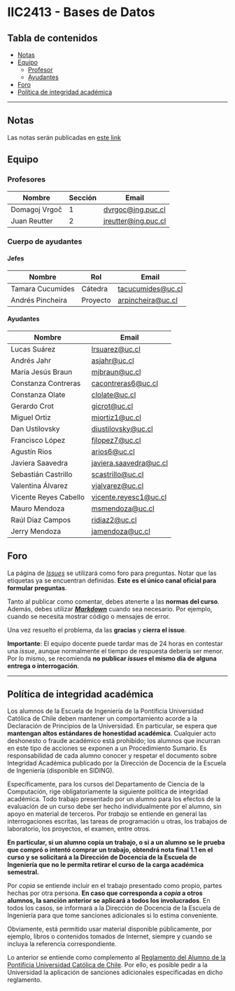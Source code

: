 # IIC2413 - Bases de Datos

## Tabla de contenidos

- [Notas](#notas)
- [Equipo](#equipo)
  - [Profesor](#profesores)
  - [Ayudantes](#ayudantes)
- [Foro](#foro)
- [Política de integridad académica](#política-de-integridad-académica)

---

## Notas
Las notas serán publicadas en [ este link ](https://docs.google.com/spreadsheets/d/1d5p_HzLSc0n7MnTgX0DvYpIWzBirbrur8T_MqIo0etM/edit?usp=sharing)

## Equipo

### Profesores

Nombre              | Sección | Email
------------------- | ------- | ---------------------
Domagoj Vrgoč       | 1       | [dvrgoc@ing.puc.cl]
Juan Reutter        | 2       | [jreutter@ing.puc.cl]

### Cuerpo de ayudantes

#### Jefes

Nombre           | Rol      | Email
---------------- |--------- | ----------------
Tamara Cucumides | Cátedra  | [tacucumides@uc.cl]
Andrés Pincheira | Proyecto | [arpincheira@uc.cl]

#### Ayudantes

Nombre                    | Email
------------------------- | ---------------------
Lucas Suárez              | [lrsuarez@uc.cl]
Andrés Jahr               | [asjahr@uc.cl]
María Jesús Braun         | [mjbraun@uc.cl]
Constanza Contreras       | [cacontreras6@uc.cl]
Constanza Olate		        | [clolate@uc.cl]
Gerardo Crot        	    | [gicrot@uc.cl]
Miguel Ortiz        	    | [miortiz1@uc.cl]
Dan Ustilovsky        	  | [diustilovsky@uc.cl]
Francisco López           | [fjlopez7@uc.cl]
Agustín Rios              | [arios6@uc.cl]
Javiera Saavedra          | [javiera.saavedra@uc.cl]
Sebastián Castrillo       | [scastrillo@uc.cl]
Valentina Álvarez         | [vjalvarez@uc.cl]
Vicente Reyes Cabello 	  | [vicente.reyesc1@uc.cl]
Mauro Mendoza             | [msmendoza@uc.cl]
Raúl Diaz Campos          | [ridiaz2@uc.cl]
Jerry Mendoza             | [jamendoza@uc.cl]

[dvrgoc@ing.puc.cl]: mailto:dvrgoc@ing.puc.cl
[jreutter@ing.puc.cl]: mailto:jreutter@ing.puc.cl

[tacucumides@uc.cl]: mailto:tacucumides@uc.cl
[arpincheira@uc.cl]: mailto:arpincheira@uc.cl

[lrsuarez@uc.cl]: mailto:lrsuarez@uc.cl
[asjahr@uc.cl]: mailto:asjahr@uc.cl
[mjbraun@uc.cl]: mailto:mjbraun@uc.cl
[cacontreras6@uc.cl]: mailto:cacontreras6@uc.cl
[clolate@uc.cl]: mailto:clolate@uc.cl
[gicrot@uc.cl]: mailto:gicrot@uc.cl
[miortiz1@uc.cl]: mailto:miortiz1@uc.cl
[diustilovsky@uc.cl]: mailto:diustilovsky@uc.cl
[fjlopez7@uc.cl]: mailto:fjlopez7@uc.cl
[arios6@uc.cl]: mailto:arios6@uc.cl
[javiera.saavedra@uc.cl]: mailto:javiera.saavedra@uc.cl
[scastrillo@uc.cl]: mailto:scastrillo@uc.cl
[vjalvarez@uc.cl]: mailto:vjalvarez@uc.cl
[vicente.reyesc1@uc.cl]: mailto:vicente.reyesc1@uc.cl
[msmendoza@uc.cl]: mailto:msmendoza@uc.cl
[ridiaz2@uc.cl]: mailto:ridiaz2@uc.cl
[jamendoza@uc.cl]: mailto:jamendoza@uc.cl

## Foro

La página de [_Issues_](https://github.com/IIC2413/Syllabus-2020-2/issues) se utilizará como foro para preguntas. Notar que las etiquetas ya se encuentran definidas. **Este es el único canal oficial para formular preguntas**.

Tanto al publicar como comentar, debes atenerte a las **normas del curso**. Además, debes utilizar **[_Markdown_](https://github.com/adam-p/markdown-here/wiki/Markdown-Cheatsheet#code)** cuando sea necesario. Por ejemplo, cuando se necesita mostrar código o mensajes de error.

Una vez resuelto el problema, da las **gracias** y **cierra el issue**.

**Importante**: El equipo docente puede tardar mas de 24 horas en contestar una _issue_, aunque normalmente el tiempo de respuesta debería ser menor. Por lo mismo, se recomienda **no publicar _issues_ el mismo día de alguna entrega o interrogación**.


---

## Política de integridad académica

Los alumnos de la Escuela de Ingeniería de la Pontificia Universidad Católica de Chile deben mantener un comportamiento acorde a la Declaración de Principios de la Universidad.  En particular, se espera que **mantengan altos estándares de honestidad académica**.  Cualquier acto deshonesto o fraude académico está prohibido; los alumnos que incurran en este tipo de acciones se exponen a un Procedimiento Sumario. Es responsabilidad de cada alumno conocer y respetar el documento sobre Integridad Académica publicado por la Dirección de Docencia de la Escuela de Ingeniería (disponible en SIDING).

Específicamente, para los cursos del Departamento de Ciencia de la Computación, rige obligatoriamente la siguiente política de integridad académica. Todo trabajo presentado por un alumno para los efectos de la evaluación de un curso debe ser hecho individualmente por el alumno, sin apoyo en material de terceros.  Por _trabajo_ se entiende en general las interrogaciones escritas, las tareas de programación u otras, los trabajos de laboratorio, los proyectos, el examen, entre otros.

**En particular, si un alumno copia un trabajo, o si a un alumno se le prueba que compró o intentó comprar un trabajo, obtendrá nota final 1.1 en el curso y se solicitará a la Dirección de Docencia de la Escuela de Ingeniería que no le permita retirar el curso de la carga académica semestral.**

Por _copia_ se entiende incluir en el trabajo presentado como propio, partes hechas por otra persona.  **En caso que corresponda a _copia_ a otros alumnos, la sanción anterior se aplicará a todos los involucrados**.  En todos los casos, se informará a la Dirección de Docencia de la Escuela de Ingeniería para que tome sanciones adicionales si lo estima conveniente.

Obviamente, está permitido usar material disponible públicamente, por ejemplo, libros o contenidos tomados de Internet, siempre y cuando se incluya la referencia correspondiente.

Lo anterior se entiende como complemento al [Reglamento del Alumno de la Pontificia Universidad Católica de Chile].  Por ello, es posible pedir a la Universidad la aplicación de sanciones adicionales especificadas en dicho reglamento.

[Reglamento del Alumno de la Pontificia Universidad Católica de Chile]: http://admisionyregistros.uc.cl/alumnos/informacion-academica/reglamentos-estudiantiles
